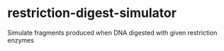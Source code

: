 # restriction-digest-simulator
Simulate fragments produced when DNA digested with given restriction enzymes
